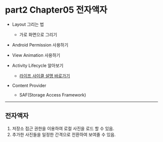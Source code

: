 # part2 Chapter05 전자액자

- Layout 그리는 법

  - 가로 화면으로 그리기

- Android Permission 사용하기
- View Animation 사용하기
- Activity Lifecycle 알아보기

  - [라이프 사이클 설명 바로가기](https://developer.android.com/guide/components/activities/activity-lifecycle?hl=ko)

- Content Provider
  - SAF(Storage Access Framework)

---

## 전자액자

1. 저장소 접근 권한을 이용하여 로컬 사진을 로드 할 수 있음.
2. 추가한 사진들을 일정한 간격으로 전환하여 보여줄 수 있음.
